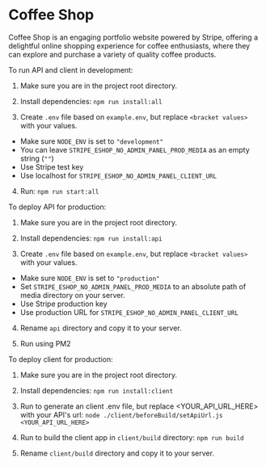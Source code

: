 # Coffee Shop

Coffee Shop is an engaging portfolio website powered by Stripe, offering a delightful online shopping experience for coffee enthusiasts, where they can explore and purchase a variety of quality coffee products.

To run API and client in development:

1. Make sure you are in the project root directory.

2. Install dependencies:
   `npm run install:all`

3. Create `.env` file based on `example.env`, but replace `<bracket values>` with your values.

- Make sure `NODE_ENV` is set to `"development"`
- You can leave `STRIPE_ESHOP_NO_ADMIN_PANEL_PROD_MEDIA` as an empty string (`""`)
- Use Stripe test key
- Use localhost for `STRIPE_ESHOP_NO_ADMIN_PANEL_CLIENT_URL`

4. Run:
   `npm run start:all`

To deploy API for production:

1. Make sure you are in the project root directory.

2. Install dependencies:
   `npm run install:api`

3. Create `.env` file based on `example.env`, but replace `<bracket values>` with your values.

- Make sure `NODE_ENV` is set to `"production"`
- Set `STRIPE_ESHOP_NO_ADMIN_PANEL_PROD_MEDIA` to an absolute path of media directory on your server.
- Use Stripe production key
- Use production URL for `STRIPE_ESHOP_NO_ADMIN_PANEL_CLIENT_URL`

4. Rename `api` directory and copy it to your server.

5. Run using PM2

To deploy client for production:

1. Make sure you are in the project root directory.

2. Install dependencies:
   `npm run install:client`

3. Run to generate an client .env file, but replace <YOUR_API_URL_HERE> with your API's url:
   `node ./client/beforeBuild/setApiUrl.js <YOUR_API_URL_HERE>`

4. Run to build the client app in `client/build` directory:
   `npm run build`

5. Rename `client/build` directory and copy it to your server.
